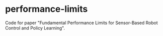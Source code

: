 # performance-limits
Code for paper "Fundamental Performance Limits for Sensor-Based Robot Control and Policy Learning".
